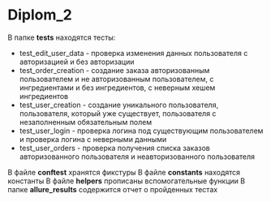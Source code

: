# Diplom_2
В папке **tests** находятся тесты:
- test_edit_user_data - проверка изменения данных пользователя с авторизацией и без авторизации
- test_order_creation - создание заказа авторизованным пользователем и не авторизованным пользователем, с ингредиентами и без ингредиентов, с неверным хешем ингредиентов
- test_user_creation - создание уникального пользователя, пользователя, который уже существует, пользователя с незаполненным обязательным полем
- test_user_login - проверка логина под существующим пользователем и проверка логина с неверными данными
- test_user_orders - проверка получения списка заказов авторизованного пользователя и неавторизованного пользователя

В файле **conftest** хранятся фикстуры
В файле **constants** находятся константы
В файле **helpers** прописаны вспомогательные функции
В папке **allure_results** содержится отчет о пройденных тестах